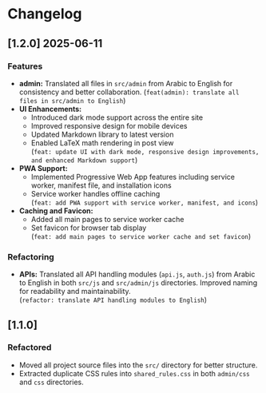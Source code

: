 # Changelog

## [1.2.0] 2025-06-11

### Features
- **admin:** Translated all files in `src/admin` from Arabic to English for consistency and better collaboration. (`feat(admin): translate all files in src/admin to English`)
- **UI Enhancements:**  
  - Introduced dark mode support across the entire site  
  - Improved responsive design for mobile devices  
  - Updated Markdown library to latest version  
  - Enabled LaTeX math rendering in post view  
  (`feat: update UI with dark mode, responsive design improvements, and enhanced Markdown support`)
- **PWA Support:**  
  - Implemented Progressive Web App features including service worker, manifest file, and installation icons  
  - Service worker handles offline caching  
  (`feat: add PWA support with service worker, manifest, and icons`)
- **Caching and Favicon:**  
  - Added all main pages to service worker cache  
  - Set favicon for browser tab display  
  (`feat: add main pages to service worker cache and set favicon`)

### Refactoring
- **APIs:** Translated all API handling modules (`api.js`, `auth.js`) from Arabic to English in both `src/js` and `src/admin/js` directories. Improved naming for readability and maintainability.  
  (`refactor: translate API handling modules to English`)



## [1.1.0]

### Refactored
- Moved all project source files into the `src/` directory for better structure.
- Extracted duplicate CSS rules into `shared_rules.css` in both `admin/css` and `css` directories.
